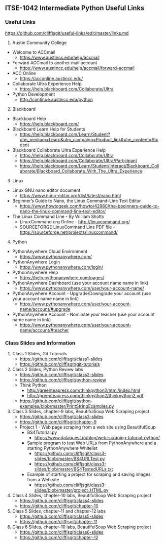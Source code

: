 ## ITSE-1042 Intermediate Python Useful Links
### Useful Links
https://github.com/cliffjsgit/useful-links/edit/master/links.md

1. Austin Community College   
- Welcome to ACCmail
   - https://www.austincc.edu/help/accmail   
- Forward ACCmail to another mail account
   - https://www.austincc.edu/help/accmail/forward-accmail   
- ACC Online 
   - https://acconline.austincc.edu/   
- Collaborate Ultra Experience Help
   - https://help.blackboard.com/Collaborate/Ultra  
- Python Development
   - http://continue.austincc.edu/python

2. Blackboard   
- Blackboard Help
   - https://help.blackboard.com/   
- Blackboard Learn Help for Students   
   - https://help.blackboard.com/Learn/Student?utm_medium=Learn&utm_campaign=Product_link&utm_content=Student
- Blackboard Collaborate Ultra Experience Help
   - https://help.blackboard.com/Collaborate/Ultra  
   - https://help.blackboard.com/Collaborate/Ultra/Participant
   - https://help.blackboard.com/Learn/Student/Interact/Blackboard_Collaborate/Blackboard_Collaborate_With_The_Ultra_Experience 
   
3. Linux
- Linux GNU nano editor document    
   - https://www.nano-editor.org/dist/latest/nano.html
- Beginner’s Guide to Nano, the Linux Command-Line Text Editor   
   - https://www.howtogeek.com/howto/42980/the-beginners-guide-to-nano-the-linux-command-line-text-editor/   
- The Linux Command Line - By William Shotts   
   - LinuxCommand.org Online - http://linuxcommand.org/     
   - SOURCEFORGE LinuxCommand Line PDF file - https://sourceforge.net/projects/linuxcommand/   
   
4. Python 
- PythonAnywhere Cloud Environment
   - https://www.pythonanywhere.com/   
- PythonAnywhere Login 
   - https://www.pythonanywhere.com/login/  
- PythonAnywhere Help 
   - https://help.pythonanywhere.com/pages/ 
- PythonAnywhere Dashboard  (use your account name name in link)
   - https://www.pythonanywhere.com/user/your-account-name/
- PythonAnywhere Account - Upgrade/Downgrade your account (use your account name name in link)
   - https://www.pythonanywhere.com/user/your-account-name/account/#upgrade
- PythonAnywhere Account - Nominate your teacher (use your account name name in link)
   - https://www.pythonanywhere.com/user/your-account-name/account/#teacher

### Class Slides and Information
1. Class 1 Slides, Git Tutorials    
   - https://github.com/cliffjsgit/class1-slides
   - https://github.com/cliffjsgit/git-tutorials
2. Class 2 Slides, Python Review labs
   - https://github.com/cliffjsgit/class2-slides
   - https://github.com/cliffjsgit/python-review
   - Think Python   
      - http://greenteapress.com/thinkpython2/html/index.html
      - http://greenteapress.com/thinkpython2/thinkpython2.pdf
   - https://github.com/cliffjsgit/python-examples/blob/master/PrintStringExamples.py
 3. Class 3 Slides, chapter-9 labs, BeautifulSoup Web Scraping project   
    - https://github.com/cliffjsgit/class3-slides 
    - https://github.com/cliffjsgit/chapter-9
    - Project 1 - Web page scraping from a web site using BeautifulSoup
       - BS4Tutorial.py   
         - https://www.dataquest.io/blog/web-scraping-tutorial-python/    
       - Sample program to test Web URLs from PythonAnywhere and a starting PythonAnywhere Whitelist   
         - https://github.com/cliffjsgit/class3-slides/blob/master/BS4URLTest.py   
         - https://github.com/cliffjsgit/class3-slides/blob/master/BS4TestedURLs.txt
       - Example of starting a project for scraping and saving images from a Web site   
         - https://github.com/cliffjsgit/class3-slides/blob/master/project_HTML.py   
 4. Class 4 Slides, chapter-10 labs, BeautifulSoup Web Scraping project  
    - https://github.com/cliffjsgit/class4-slides   
    - https://github.com/cliffjsgit/chapter-10   
 5. Class 5 Slides, chapter-11 and chapter-12 labs
    - https://github.com/cliffjsgit/class5-slides   
    - https://github.com/cliffjsgit/chapter-11 
 6. Class 6 Slides, chapter-10 labs, BeautifulSoup Web Scraping project  
    - https://github.com/cliffjsgit/class6-slides   
    - https://github.com/cliffjsgit/chapter-12 
    
   






